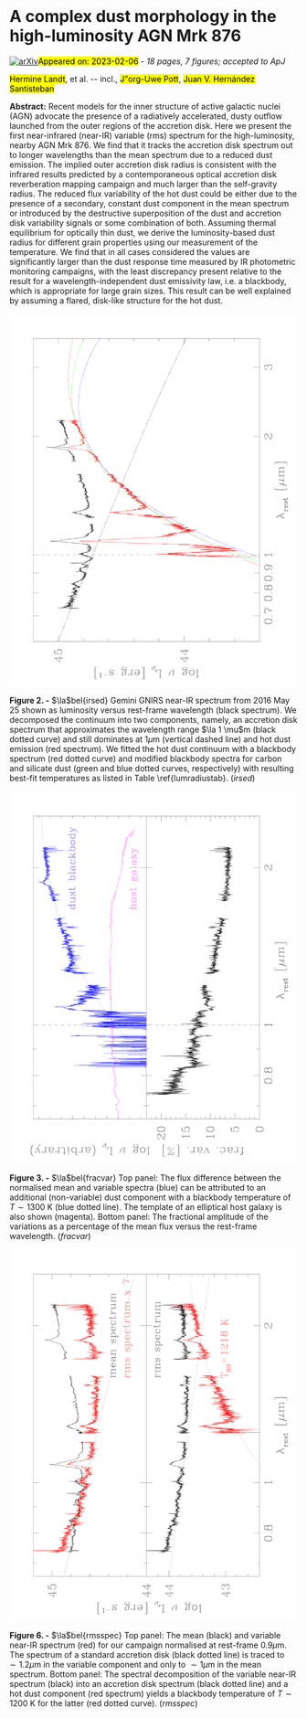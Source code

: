 <div class="macros" style="visibility:hidden;">
$\newcommand{\ensuremath}{}$
$\newcommand{\xspace}{}$
$\newcommand{\object}[1]{\texttt{#1}}$
$\newcommand{\farcs}{{.}''}$
$\newcommand{\farcm}{{.}'}$
$\newcommand{\arcsec}{''}$
$\newcommand{\arcmin}{'}$
$\newcommand{\ion}[2]{#1#2}$
$\newcommand{\textsc}[1]{\textrm{#1}}$
$\newcommand{\hl}[1]{\textrm{#1}}$
$\newcommand{\vdag}{(v)^\dagger}$
$\newcommand$
$\newcommand$
$\newcommand{\la}{\mathrel{\hbox{\rlap{\hbox{\lower4pt\hbox{\sim}}}\hbox{<}}}}$
$\newcommand{\ga}{\mathrel{\hbox{\rlap{\hbox{\lower4pt\hbox{\sim}}}\hbox{>}}}}$
$\newcommand{\OIII}{[O~{\sevenrm III}]}$
$\newcommand{\FeII}{Fe~{\sevenrm II}}$
$\newcommand{\FeIIf}{[Fe~{\sevenrm II}]}$
$\newcommand{\SIII}{[S~{\sevenrm III}]}$
$\newcommand{\HeI}{He~{\sevenrm I}}$
$\newcommand{\HeII}{He~{\sevenrm II}}$
$\newcommand{\NeV}{[Ne~{\sevenrm V}]}$
$\newcommand{\OIV}{[O~{\sevenrm IV}]}$
$\newcommand{\iraf}{{\sevenrm IRAF}}$
$\newcommand{\mpfit}{{\sevenrm MPFIT}}$
$\newcommand{\galfit}{{\sevenrm GALFIT}}$
$\newcommand{\prepspec}{{\sevenrm PrepSpec}}$
$\newcommand{\mapspec}{{\sevenrm mapspec}}$
$\newcommand{\cream}{{\sevenrm CREAM}}$
$\newcommand{\javelin}{{\sevenrm JAVELIN}}$
$\newcommand{\cloudy}{{\sevenrm CLOUDY}}$
$\newcommand{\banzai}{{\sevenrm BANZAI}}$
$\newcommand{\orac}{{\sevenrm ORAC}}$
$\newcommand{\demc}{{\sevenrm DEMC}}$
$\newcommand{\gp}{\mathcal{GP}}$</div>

<div class="macros" style="visibility:hidden;">
$\newcommand{$\ensuremath$}{}$
$\newcommand{$\xspace$}{}$
$\newcommand{$\object$}[1]{\texttt{#1}}$
$\newcommand{$\farcs$}{{.}''}$
$\newcommand{$\farcm$}{{.}'}$
$\newcommand{$\arcsec$}{''}$
$\newcommand{$\arcmin$}{'}$
$\newcommand{$\ion$}[2]{#1#2}$
$\newcommand{$\textsc$}[1]{\textrm{#1}}$
$\newcommand{$\hl$}[1]{\textrm{#1}}$
$\newcommand{$\vdag$}{(v)^\dagger}$
$\newcommand$
$\newcommand$
$\newcommand{$\la$}{\mathrel{\hbox{\rlap{\hbox{\lower4pt\hbox{\sim}}}\hbox{<}}}}$
$\newcommand{$\ga$}{\mathrel{\hbox{\rlap{\hbox{\lower4pt\hbox{\sim}}}\hbox{>}}}}$
$\newcommand{$\OIII$}{[O~{\sevenrm III}]}$
$\newcommand{$\FeII$}{Fe~{\sevenrm II}}$
$\newcommand{$\FeII$f}{[Fe~{\sevenrm II}]}$
$\newcommand{$\SIII$}{[S~{\sevenrm III}]}$
$\newcommand{$\HeI$}{He~{\sevenrm I}}$
$\newcommand{$\HeI$I}{He~{\sevenrm II}}$
$\newcommand{$\NeV$}{[Ne~{\sevenrm V}]}$
$\newcommand{$\OIV$}{[O~{\sevenrm IV}]}$
$\newcommand{$\iraf$}{{\sevenrm IRAF}}$
$\newcommand{$\mpfit$}{{\sevenrm MPFIT}}$
$\newcommand{$\ga$lfit}{{\sevenrm GALFIT}}$
$\newcommand{$\prepspec$}{{\sevenrm PrepSpec}}$
$\newcommand{$\mapspec$}{{\sevenrm mapspec}}$
$\newcommand{$\cream$}{{\sevenrm CREAM}}$
$\newcommand{$\javelin$}{{\sevenrm JAVELIN}}$
$\newcommand{$\cloudy$}{{\sevenrm CLOUDY}}$
$\newcommand{$\banzai$}{{\sevenrm BANZAI}}$
$\newcommand{$\orac$}{{\sevenrm ORAC}}$
$\newcommand{$\demc$}{{\sevenrm DEMC}}$
$\newcommand{$\gp$}{\mathcal{GP}}$</div>



<div id="title">

# A complex dust morphology in the high-luminosity AGN Mrk 876

</div>
<div id="comments">

[![arXiv](https://img.shields.io/badge/arXiv-2302.01678-b31b1b.svg)](https://arxiv.org/abs/2302.01678)<mark>Appeared on: 2023-02-06</mark> - _18 pages, 7 figures; accepted to ApJ_

</div>
<div id="authors">

<mark>Hermine Landt</mark>, et al. -- incl., <mark>J\"org-Uwe Pott</mark>, <mark>Juan V. Hernández Santisteban</mark>

</div>
<div id="abstract">

**Abstract:** Recent models for the inner structure of active galactic nuclei (AGN) advocate the presence of a radiatively accelerated, dusty outflow launched from the outer regions of the accretion disk. Here we present the first near-infrared (near-IR) variable (rms) spectrum for the high-luminosity, nearby AGN Mrk 876. We find that it tracks the accretion disk spectrum out to longer wavelengths than the mean spectrum due to a reduced dust emission. The implied outer accretion disk radius is consistent with the infrared results predicted by a contemporaneous optical accretion disk reverberation mapping campaign and much larger than the self-gravity radius. The reduced flux variability of the hot dust could be either due to the presence of a secondary, constant dust component in the mean spectrum or introduced by the destructive superposition of the dust and accretion disk variability signals or some combination of both. Assuming thermal equilibrium for optically thin dust, we derive the luminosity-based dust radius for different grain properties using our measurement of the temperature. We find that in all cases considered the values are significantly larger than the dust response time measured by IR photometric monitoring campaigns, with the least discrepancy present relative to the result for a wavelength-independent dust emissivity law, i.e. a blackbody, which is appropriate for large grain sizes. This result can be well explained by assuming a flared, disk-like structure for the hot dust.

</div>

<div id="div_fig1">

<img src="tmp_2302.01678/./mrk876irsed.png" alt="Fig2" width="100%"/>

**Figure 2. -** $\la$bel{irsed} Gemini GNIRS near-IR spectrum from 2016 May 25 shown as luminosity versus rest-frame wavelength (black spectrum). We decomposed the continuum into two components, namely, an accretion disk spectrum that approximates the wavelength range $\la 1 \mu$m (black dotted curve) and still dominates at $1 \mu$m (vertical dashed line) and hot dust emission (red spectrum). We fitted the hot dust continuum with a blackbody spectrum (red dotted curve) and modified blackbody spectra for carbon and silicate dust (green and blue dotted curves, respectively) with resulting best-fit temperatures as listed in Table \ref{lumradiustab}. (*irsed*)

</div>
<div id="div_fig2">

<img src="tmp_2302.01678/./rmsmeanmrk876irsedpanels2.png" alt="Fig3" width="100%"/>

**Figure 3. -** $\la$bel{fracvar} Top panel: The flux difference between the normalised mean and variable spectra (blue) can be attributed to an additional (non-variable) dust component with a blackbody temperature of $T \sim 1300$ K (blue dotted line). The template of an elliptical host galaxy is also shown (magenta). Bottom panel: The fractional amplitude of the variations as a percentage of the mean flux versus the rest-frame wavelength. (*fracvar*)

</div>
<div id="div_fig3">

<img src="tmp_2302.01678/./rmsmeanmrk876irsedpanels3.png" alt="Fig6" width="100%"/>

**Figure 6. -** $\la$bel{rmsspec} Top panel: The mean (black) and variable near-IR spectrum (red) for our campaign normalised at rest-frame $0.9 \mu$m. The spectrum of a standard accretion disk (black dotted line) is traced to $\sim 1.2 \mu$m in the variable component and only to $\sim 1 \mu$m in the mean spectrum. Bottom panel: The spectral decomposition of the variable near-IR spectrum (black) into an accretion disk spectrum (black dotted line) and a hot dust component (red spectrum) yields a blackbody temperature of $T \sim 1200$ K for the latter (red dotted curve). (*rmsspec*)

</div>
